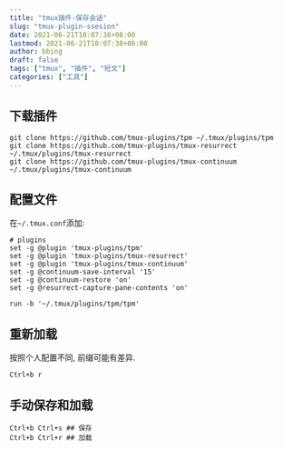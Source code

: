 ```yaml
---
title: "tmux插件-保存会话"
slug: "tmux-plugin-ssesion"
date: 2021-06-21T10:07:38+08:00
lastmod: 2021-06-21T10:07:38+08:00
author: bbing
draft: false
tags: ["tmux", "插件", "短文"]
categories: ["工具"]
---
```


## 下载插件
```Shell
git clone https://github.com/tmux-plugins/tpm ~/.tmux/plugins/tpm
git clone https://github.com/tmux-plugins/tmux-resurrect ~/.tmux/plugins/tmux-resurrect
git clone https://github.com/tmux-plugins/tmux-continuum ~/.tmux/plugins/tmux-continuum
```

## 配置文件
在```~/.tmux.conf```添加:
```Shell
# plugins
set -g @plugin 'tmux-plugins/tpm'
set -g @plugin 'tmux-plugins/tmux-resurrect'
set -g @plugin 'tmux-plugins/tmux-continuum'
set -g @continuum-save-interval '15'
set -g @continuum-restore 'on'
set -g @resurrect-capture-pane-contents 'on'

run -b '~/.tmux/plugins/tpm/tpm'
```

## 重新加载
按照个人配置不同, 前缀可能有差异.
```Shell
Ctrl+b r
```

## 手动保存和加载
```Shell
Ctrl+b Ctrl+s ## 保存
Ctrl+b Ctrl+r ## 加载
```